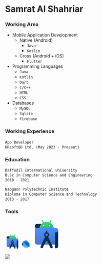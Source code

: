 # Samrat Al Shahriar

### Working Area
- Mobile Application Development
  - Native (Android)
    - `Java`
    - `Kotlin`
  - Cross (Android + iOS)
    - `Flutter`
- Programming Languages
  - `Java`
  - `Kotlin`
  - `Dart`
  - `C/C++`
  - `HTML`
  - `CSS`
- Databases
  - `MySQL`
  - `Sqlite`
  - `Firebase`

### Working Experience
```
App Developer
HRsoftBD Ltd. (May 2023 - Present)
```

### Education
```
Daffodil International University
B.Sc in Computer Science and Engineering
2018 - 2021
```

```
Naogaon Polytechnic Institute
Diploma in Computer Science and Technology
2013 - 2017
```


 ### Tools
<img src="/images/logo_as.png" width="48" title="Android Studio"> <img src="/images/logo_dart.png" width="32" title="Android Studio">
![AS](/images/logo_as.png)



![](https://komarev.com/ghpvc/?username=SamratAlShahriar)

